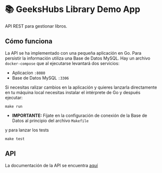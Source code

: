 # 📚 GeeksHubs Library Demo App

API REST para gestionar libros.

## Cómo funciona

La API se ha implementado con una pequeña aplicación en Go. Para persistir la información utiliza una Base de Datos MySQL.
Hay un archivo `docker-compose` que al ejecutarse levantará dos servicios:

* Aplicacíon `:8080`
* Base de Datos MySQL `:3306`

Si necesitas ralizar cambios en la aplicación y quieres lanzarla directamente en tu máquina local necesitas instalar el intérprete de Go y después ejecutar: 

`make run`

* **IMPORTANTE:** Fíjate en la configuración de conexión de la Base de Datos al principio del archivo `Makefile`

y para lanzar los tests

`make test`

## API 

La documentación de la API se encuentra [aquí](https://documenter.getpostman.com/view/255227/TVejgpWn)
